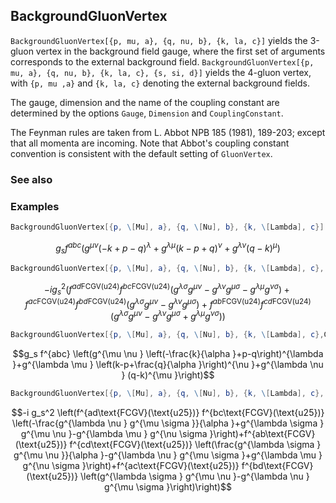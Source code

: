 ## BackgroundGluonVertex

`BackgroundGluonVertex[{p, mu, a}, {q, nu, b}, {k, la, c}]` yields the 3-gluon vertex in the background field gauge, where the first set of arguments corresponds to the external background field.   `BackgroundGluonVertex[{p, mu, a}, {q, nu, b}, {k, la, c}, {s, si, d}]` yields the 4-gluon vertex, with `{p, mu ,a}` and `{k, la, c}` denoting the external background fields.

The gauge, dimension and the name of the coupling constant are determined by the options `Gauge`, `Dimension` and `CouplingConstant`.

The Feynman rules are taken from L. Abbot NPB 185 (1981), 189-203; except that all momenta are incoming. Note that Abbot's coupling constant convention is consistent with the default setting of `GluonVertex`.

### See also

### Examples

```mathematica
BackgroundGluonVertex[{p, \[Mu], a}, {q, \[Nu], b}, {k, \[Lambda], c}]
```

$$g_s f^{abc} \left(g^{\mu \nu } (-k+p-q)^{\lambda }+g^{\lambda \mu } (k-p+q)^{\nu }+g^{\lambda \nu } (q-k)^{\mu }\right)$$

```mathematica
BackgroundGluonVertex[{p, \[Mu], a}, {q, \[Nu], b}, {k, \[Lambda], c}, {s, \[Sigma], d}]
```

$$-i g_s^2 \left(f^{ad\text{FCGV}(\text{u24})} f^{bc\text{FCGV}(\text{u24})} \left(g^{\lambda \sigma } g^{\mu \nu }-g^{\lambda \nu } g^{\mu \sigma }-g^{\lambda \mu } g^{\nu \sigma }\right)+f^{ac\text{FCGV}(\text{u24})} f^{bd\text{FCGV}(\text{u24})} \left(g^{\lambda \sigma } g^{\mu \nu }-g^{\lambda \nu } g^{\mu \sigma }\right)+f^{ab\text{FCGV}(\text{u24})} f^{cd\text{FCGV}(\text{u24})} \left(g^{\lambda \sigma } g^{\mu \nu }-g^{\lambda \nu } g^{\mu \sigma }+g^{\lambda \mu } g^{\nu \sigma }\right)\right)$$

```mathematica
BackgroundGluonVertex[{p, \[Mu], a}, {q, \[Nu], b}, {k, \[Lambda], c},Gauge -> \[Alpha]]
```

$$g_s f^{abc} \left(g^{\mu \nu } \left(-\frac{k}{\alpha }+p-q\right)^{\lambda }+g^{\lambda \mu } \left(k-p+\frac{q}{\alpha }\right)^{\nu }+g^{\lambda \nu } (q-k)^{\mu }\right)$$

```mathematica
BackgroundGluonVertex[{p, \[Mu], a}, {q, \[Nu], b}, {k, \[Lambda], c}, {s, \[Sigma], d}, Gauge -> \[Alpha]]
```

$$-i g_s^2 \left(f^{ad\text{FCGV}(\text{u25})} f^{bc\text{FCGV}(\text{u25})} \left(-\frac{g^{\lambda \nu } g^{\mu \sigma }}{\alpha }+g^{\lambda \sigma } g^{\mu \nu }-g^{\lambda \mu } g^{\nu \sigma }\right)+f^{ab\text{FCGV}(\text{u25})} f^{cd\text{FCGV}(\text{u25})} \left(\frac{g^{\lambda \sigma } g^{\mu \nu }}{\alpha }-g^{\lambda \nu } g^{\mu \sigma }+g^{\lambda \mu } g^{\nu \sigma }\right)+f^{ac\text{FCGV}(\text{u25})} f^{bd\text{FCGV}(\text{u25})} \left(g^{\lambda \sigma } g^{\mu \nu }-g^{\lambda \nu } g^{\mu \sigma }\right)\right)$$